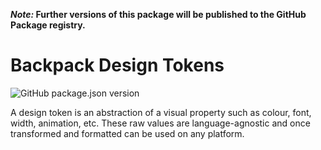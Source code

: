 **_Note:_ Further versions of this package will be published to the GitHub Package registry.**

# Backpack Design Tokens

![GitHub package.json version](https://img.shields.io/github/package-json/v/showbie/backpack-tokens)

A design token is an abstraction of a visual property such as colour, font, width, animation, etc. These raw values are language-agnostic and once transformed and formatted can be used on any platform.
